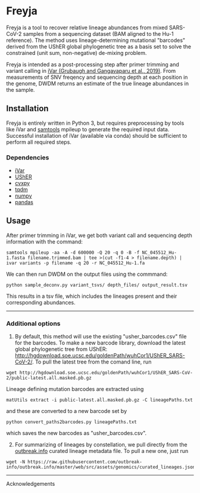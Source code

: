 # Freyja
Freyja is a tool to recover relative lineage abundances from mixed SARS-CoV-2 samples from a sequencing dataset (BAM aligned to the Hu-1 reference). The method uses  lineage-determining mutational "barcodes" derived from the UShER global phylogenetic tree as a basis set to solve the constrained (unit sum, non-negative) de-mixing problem. 

Freyja is intended as a post-processing step after primer trimming and variant calling in [iVar (Grubaugh and Gangavaparu et al., 2019)](https://github.com/andersen-lab/ivar). From measurements of SNV freqency and sequencing depth at each position in the genome, DWDM returns an estimate of the true lineage abundances in the sample.   

## Installation
Freyja is entirely written in Python 3, but requires preprocessing by tools like iVar and [samtools](https://github.com/samtools/samtools) mpileup to generate the required input data. Successful installation of iVar (available via conda) should be sufficient to perform all required steps. 

### Dependencies
* [iVar](https://github.com/andersen-lab/ivar)
* [UShER](https://usher-wiki.readthedocs.io/en/latest/#)
* [cvxpy](https://www.cvxpy.org/)
* [tqdm](https://github.com/tqdm/tqdm)
* [numpy](https://numpy.org/)
* [pandas](https://pandas.pydata.org/)

## Usage
After primer trimming in iVar, we get both variant call and sequencing depth information with the command:
```
samtools mpileup -aa -A -d 600000 -Q 20 -q 0 -B -f NC_045512_Hu-1.fasta filename.trimmed.bam | tee >(cut -f1-4 > filename.depth) | ivar variants -p filename -q 20 -r NC_045512_Hu-1.fa 
```

We can then run DWDM on the output files using the commmand:
```
python sample_deconv.py variant_tsvs/ depth_files/ output_result.tsv
```
This results in a tsv file, which includes the lineages present and their corresponding abundances. 

---
### Additional options
1. By default, this method will use the existing "usher_barcodes.csv" file for the barcodes. To make a new barcode library, download the latest global phylogenetic tree from UShER: http://hgdownload.soe.ucsc.edu/goldenPath/wuhCor1/UShER_SARS-CoV-2/. To pull the latest tree from the comand line, run

```
wget http://hgdownload.soe.ucsc.edu/goldenPath/wuhCor1/UShER_SARS-CoV-2/public-latest.all.masked.pb.gz
```

Lineage defining mutation barcodes are extracted using 
```
matUtils extract -i public-latest.all.masked.pb.gz -C lineagePaths.txt
```
and these are converted to a new barcode set by 
```
python convert_paths2barcodes.py lineagePaths.txt
```
which saves the new barcodes as "usher_barcodes.csv". 

2. For summarizing of lineages by constellation, we pull directly from the [outbreak.info](https://outbreak.info/) curated lineage metadata file. To pull a new one, just run

```
wget -N https://raw.githubusercontent.com/outbreak-info/outbreak.info/master/web/src/assets/genomics/curated_lineages.json
```

---

Acknowledgements

